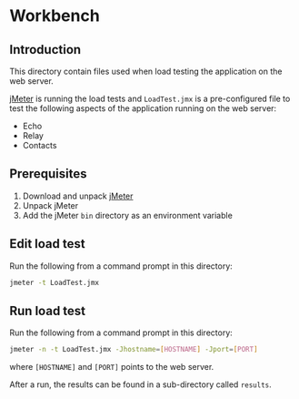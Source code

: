 # Workbench

## Introduction

This directory contain files used when load testing the application on the web server.

[jMeter](http://jmeter.apache.org/) is running the load tests and `LoadTest.jmx` is a pre-configured file to test the following aspects of the application running on the web server:

- Echo
- Relay
- Contacts

## Prerequisites

1. Download and unpack [jMeter](https://drive.google.com/file/d/0B0opfJpdbO8fcDh4UlFFVVdCTFk)
1. Unpack jMeter
1. Add the jMeter `bin` directory as an environment variable

## Edit load test

Run the following from a command prompt in this directory:

```bash
jmeter -t LoadTest.jmx
```

## Run load test

Run the following from a command prompt in this directory:

```bash
jmeter -n -t LoadTest.jmx -Jhostname=[HOSTNAME] -Jport=[PORT]
```

where `[HOSTNAME]` and `[PORT]` points to the web server.

After a run, the results can be found in a sub-directory called `results`.

